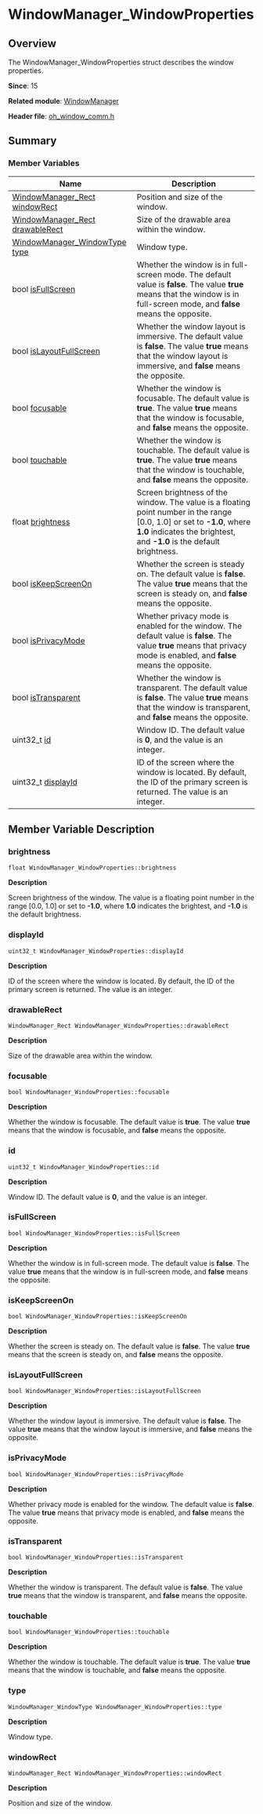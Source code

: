 # WindowManager_WindowProperties


## Overview

The WindowManager_WindowProperties struct describes the window properties.

**Since**: 15

**Related module**: [WindowManager](_window_manager___native_module.md)

**Header file**: [oh_window_comm.h](oh__window__comm_8h.md)

## Summary


### Member Variables

| Name| Description|
| -------- | -------- |
| [WindowManager_Rect](_window_manager___rect.md)  [windowRect](#windowrect) | Position and size of the window.|
| [WindowManager_Rect](_window_manager___rect.md)  [drawableRect](#drawablerect) | Size of the drawable area within the window.|
| [WindowManager_WindowType](_window_manager___native_module.md#windowmanager_windowtype)  [type](#type) | Window type.|
| bool [isFullScreen](#isfullscreen) | Whether the window is in full-screen mode. The default value is **false**. The value **true** means that the window is in full-screen mode, and **false** means the opposite.|
| bool [isLayoutFullScreen](#islayoutfullscreen) | Whether the window layout is immersive. The default value is **false**. The value **true** means that the window layout is immersive, and **false** means the opposite.|
| bool [focusable](#focusable) | Whether the window is focusable. The default value is **true**. The value **true** means that the window is focusable, and **false** means the opposite.|
| bool [touchable](#touchable) | Whether the window is touchable. The default value is **true**. The value **true** means that the window is touchable, and **false** means the opposite.|
| float [brightness](#brightness) | Screen brightness of the window. The value is a floating point number in the range [0.0, 1.0] or set to **-1.0**, where **1.0** indicates the brightest, and **-1.0** is the default brightness.|
| bool [isKeepScreenOn](#iskeepscreenon) | Whether the screen is steady on. The default value is **false**. The value **true** means that the screen is steady on, and **false** means the opposite.|
| bool [isPrivacyMode](#isprivacymode) | Whether privacy mode is enabled for the window. The default value is **false**. The value **true** means that privacy mode is enabled, and **false** means the opposite.|
| bool [isTransparent](#istransparent) | Whether the window is transparent. The default value is **false**. The value **true** means that the window is transparent, and **false** means the opposite.|
| uint32_t [id](#id) | Window ID. The default value is **0**, and the value is an integer.|
| uint32_t [displayId](#displayid) | ID of the screen where the window is located. By default, the ID of the primary screen is returned. The value is an integer.|


## Member Variable Description


### brightness

```
float WindowManager_WindowProperties::brightness
```

**Description**

Screen brightness of the window. The value is a floating point number in the range [0.0, 1.0] or set to **-1.0**, where **1.0** indicates the brightest, and **-1.0** is the default brightness.


### displayId

```
uint32_t WindowManager_WindowProperties::displayId
```

**Description**

ID of the screen where the window is located. By default, the ID of the primary screen is returned. The value is an integer.


### drawableRect

```
WindowManager_Rect WindowManager_WindowProperties::drawableRect
```

**Description**

Size of the drawable area within the window.


### focusable

```
bool WindowManager_WindowProperties::focusable
```

**Description**

Whether the window is focusable. The default value is **true**. The value **true** means that the window is focusable, and **false** means the opposite.


### id

```
uint32_t WindowManager_WindowProperties::id
```

**Description**

Window ID. The default value is **0**, and the value is an integer.


### isFullScreen

```
bool WindowManager_WindowProperties::isFullScreen
```

**Description**

Whether the window is in full-screen mode. The default value is **false**. The value **true** means that the window is in full-screen mode, and **false** means the opposite.


### isKeepScreenOn

```
bool WindowManager_WindowProperties::isKeepScreenOn
```

**Description**

Whether the screen is steady on. The default value is **false**. The value **true** means that the screen is steady on, and **false** means the opposite.


### isLayoutFullScreen

```
bool WindowManager_WindowProperties::isLayoutFullScreen
```

**Description**

Whether the window layout is immersive. The default value is **false**. The value **true** means that the window layout is immersive, and **false** means the opposite.


### isPrivacyMode

```
bool WindowManager_WindowProperties::isPrivacyMode
```

**Description**

Whether privacy mode is enabled for the window. The default value is **false**. The value **true** means that privacy mode is enabled, and **false** means the opposite.


### isTransparent

```
bool WindowManager_WindowProperties::isTransparent
```

**Description**

Whether the window is transparent. The default value is **false**. The value **true** means that the window is transparent, and **false** means the opposite.


### touchable

```
bool WindowManager_WindowProperties::touchable
```

**Description**

Whether the window is touchable. The default value is **true**. The value **true** means that the window is touchable, and **false** means the opposite.


### type

```
WindowManager_WindowType WindowManager_WindowProperties::type
```

**Description**

Window type.


### windowRect

```
WindowManager_Rect WindowManager_WindowProperties::windowRect
```

**Description**

Position and size of the window.
